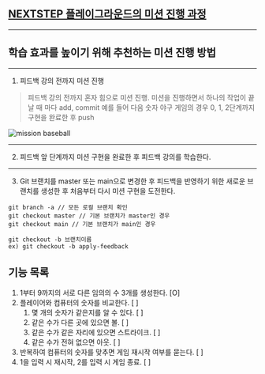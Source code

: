 ## [NEXTSTEP 플레이그라운드의 미션 진행 과정](https://github.com/next-step/nextstep-docs/blob/master/playground/README.md)

---
## 학습 효과를 높이기 위해 추천하는 미션 진행 방법

---
1. 피드백 강의 전까지 미션 진행 
> 피드백 강의 전까지 혼자 힘으로 미션 진행. 미션을 진행하면서 하나의 작업이 끝날 때 마다 add, commit
> 예를 들어 다음 숫자 야구 게임의 경우 0, 1, 2단계까지 구현을 완료한 후 push

![mission baseball](https://raw.githubusercontent.com/next-step/nextstep-docs/master/playground/images/mission_baseball.png)

---
2. 피드백 앞 단계까지 미션 구현을 완료한 후 피드백 강의를 학습한다.

---
3. Git 브랜치를 master 또는 main으로 변경한 후 피드백을 반영하기 위한 새로운 브랜치를 생성한 후 처음부터 다시 미션 구현을 도전한다.

```
git branch -a // 모든 로컬 브랜치 확인
git checkout master // 기본 브랜치가 master인 경우
git checkout main // 기본 브랜치가 main인 경우

git checkout -b 브랜치이름
ex) git checkout -b apply-feedback
```

## 기능 목록
1. 1부터 9까지의 서로 다른 임의의 수 3개를 생성한다. [O]
2. 플레이어와 컴퓨터의 숫자를 비교한다. [ ]
   1. 몇 개의 숫자가 같은지를 알 수 있다. [ ]
   2. 같은 수가 다른 곳에 있으면 볼. [ ]
   3. 같은 수가 같은 자리에 있으면 스트라이크. [ ]
   4. 같은 수가 전혀 없으면 아웃. [ ]
3. 반복하여 컴퓨터의 숫자를 맞추면 게임 재시작 여부를 묻는다. [ ]
4. 1을 입력 시 재시작, 2를 입력 시 게임 종료. [ ]